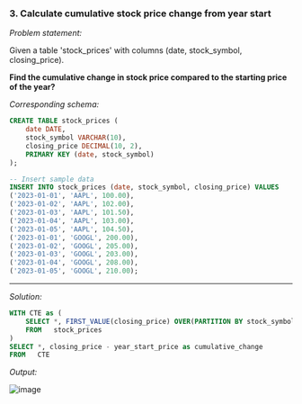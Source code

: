 ### 3. Calculate cumulative stock price change from year start

*Problem statement:*  

Given a table 'stock_prices' with columns (date, stock_symbol, closing_price). 

**Find the cumulative change in stock price compared to the starting price of the year?**

*Corresponding schema:*

```sql
CREATE TABLE stock_prices (
    date DATE,
    stock_symbol VARCHAR(10),
    closing_price DECIMAL(10, 2),
    PRIMARY KEY (date, stock_symbol)
);

-- Insert sample data
INSERT INTO stock_prices (date, stock_symbol, closing_price) VALUES
('2023-01-01', 'AAPL', 100.00),
('2023-01-02', 'AAPL', 102.00),
('2023-01-03', 'AAPL', 101.50),
('2023-01-04', 'AAPL', 103.00),
('2023-01-05', 'AAPL', 104.50),
('2023-01-01', 'GOOGL', 200.00),
('2023-01-02', 'GOOGL', 205.00),
('2023-01-03', 'GOOGL', 203.00),
('2023-01-04', 'GOOGL', 208.00),
('2023-01-05', 'GOOGL', 210.00);
```

---

*Solution:*

```sql
WITH CTE as (
	SELECT *, FIRST_VALUE(closing_price) OVER(PARTITION BY stock_symbol ORDER BY date) as year_start_price 
	FROM   stock_prices
)
SELECT *, closing_price - year_start_price as cumulative_change
FROM   CTE
```

*Output:*

![image](https://github.com/user-attachments/assets/06eff769-d349-43ce-8167-661487724287)
